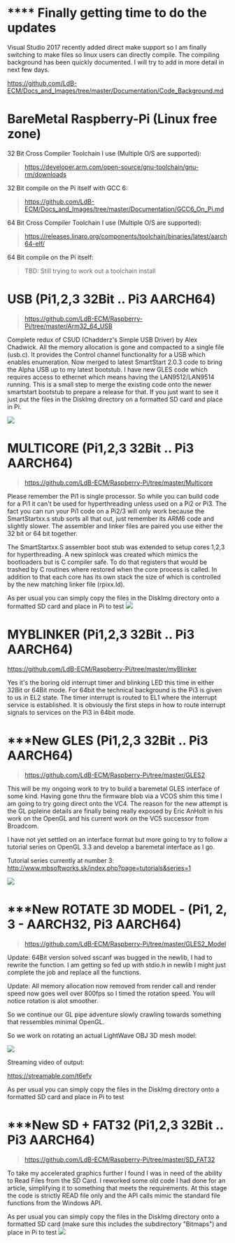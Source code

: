 # **** Finally getting time to do the updates
>
Visual Studio 2017 recently added direct make support so I am finally switching to make files so linux users can directly compile. The compiling background has been quickly documented. I will try to add in more detail in next few days.
>
https://github.com/LdB-ECM/Docs_and_Images/tree/master/Documentation/Code_Background.md
>

# BareMetal Raspberry-Pi (Linux free zone)

32 Bit Cross Compiler Toolchain I use (Multiple O/S are supported):
>https://developer.arm.com/open-source/gnu-toolchain/gnu-rm/downloads
>
32 Bit compile on the Pi itself with GCC 6: 
>https://github.com/LdB-ECM/Docs_and_Images/tree/master/Documentation/GCC6_On_Pi.md
>
64 Bit Cross Compiler Toolchain I use (Multiple O/S are supported):
>https://releases.linaro.org/components/toolchain/binaries/latest/aarch64-elf/
>
64 Bit compile on the Pi itself:
> TBD: Still trying to work out a toolchain install


# USB (Pi1,2,3 32Bit .. Pi3 AARCH64)
>https://github.com/LdB-ECM/Raspberry-Pi/tree/master/Arm32_64_USB
>
Complete redux of CSUD (Chadderz's Simple USB Driver) by Alex Chadwick. All the memory allocation is gone and compacted to a single file (usb.c). It provides the Control channel functionality for a USB which enables enumeration. Now merged to latest SmartStart 2.0.3 code to bring the Alpha USB up to my latest bootstub. I have new GLES code which requires access to ethernet which means having the LAN9512/LAN9514 running. This is a small step to merge the existing code onto the newer smartstart bootstub to prepare a release for that. 
If you just want to see it just put the files in the DiskImg directory on a formatted SD card and place in Pi.
>
![](https://github.com/LdB-ECM/Docs_and_Images/blob/master/Images/USB64_alpha.jpg)
>
# MULTICORE (Pi1,2,3 32Bit .. Pi3 AARCH64)
>https://github.com/LdB-ECM/Raspberry-Pi/tree/master/Multicore
>
Please remember the Pi1 is single processor. So while you can build code for a Pi1 it can't be used for hyperthreading unless used on a Pi2 or Pi3. The fact you can run your Pi1 code on a Pi2/3 will only work because the SmartStartxx.s stub sorts all that out, just remember its ARM6 code and slightly slower. The assembler and linker files are paired you use either the 32 bit or 64 bit together.
>
The SmartStartxx.S assembler boot stub was extended to setup cores 1,2,3 for hyperthreading. A new spinlock was created which mimics the bootloaders but is C compiler safe. To do that registers that would be trashed by C routines where restored when the core process is called. In addition to that each core has its own stack the size of which is controlled by the new matching linker file (rpixx.ld).
>
As per usual you can simply copy the files in the DiskImg directory onto a formatted SD card and place in Pi to test 
![](https://github.com/LdB-ECM/Docs_and_Images/blob/master/Images/Multicore.jpg?raw=true)
# MYBLINKER (Pi1,2,3 32Bit .. Pi3 AARCH64)
https://github.com/LdB-ECM/Raspberry-Pi/tree/master/myBlinker
>
Yes it's the boring old interrupt timer and blinking LED this time in either 32Bit or 64Bit mode. For 64bit the technical background is the Pi3 is given to us in EL2 state. The timer interrupt is routed to EL1 where the interrupt service is established. It is obviously the first steps in how to route interrupt signals to services on the Pi3 in 64bit mode. 

# ***New GLES (Pi1,2,3 32Bit .. Pi3 AARCH64)
>https://github.com/LdB-ECM/Raspberry-Pi/tree/master/GLES2
>
This will be my ongoing work to try to build a baremetal GLES interface of some kind. Having gone thru the firmware blob via a VCOS shim this time I am going to try going direct onto the VC4. The reason for the new attempt is the GL pipleine details are finally being really exposed by Eric AnHolt in his work on the OpenGL and his current work on the VC5 successor from Broadcom.
>
I have not yet settled on an interface format but more going to try to follow a tutorial series on OpenGL 3.3 and develop a baremetal interface as I go.
>
Tutorial series currently at number 3: http://www.mbsoftworks.sk/index.php?page=tutorials&series=1
>
![](https://github.com/LdB-ECM/Docs_and_Images/blob/master/Images/GL_code2.jpg?raw=true)
>
# ***New ROTATE 3D MODEL - (Pi1, 2, 3 - AARCH32, Pi3 AARCH64)
>https://github.com/LdB-ECM/Raspberry-Pi/tree/master/GLES2_Model
>
Update: 64Bit version solved sscanf was bugged in the newlib, I had to rewrite the function. I am getting so fed up with stdio.h in newlib I might just complete the job and replace all the functions.
>
Update: All memory allocation now removed from render call and render speed now goes well over 800fps so I timed the rotation speed. You will notice rotation is alot smoother.
>
So we continue our GL pipe adventure slowly crawling towards something that ressembles minimal OpenGL.
>
So we work on rotating an actual LightWave OBJ 3D mesh model:
>
![](https://github.com/LdB-ECM/Docs_and_Images/blob/master/Images/biplane.jpg?raw=true)

Streaming video of output:
>
https://streamable.com/t6efv
>
As per usual you can simply copy the files in the DiskImg directory onto a formatted SD card and place in Pi to test 

>
# ***New SD + FAT32 (Pi1,2,3 32Bit .. Pi3 AARCH64)
>https://github.com/LdB-ECM/Raspberry-Pi/tree/master/SD_FAT32
>
To take my accelerated graphics further I found I was in need of the ability to Read Files from the SD Card. I reworked some old code I had done for an article, simplifying it to something that meets the requirements. At this stage the code is strictly READ file only and the API calls mimic the standard file functions from the Windows API.
>
As per usual you can simply copy the files in the DiskImg directory onto a formatted SD card (make sure this includes the subdirectory "Bitmaps") and place in Pi to test 
![](https://github.com/LdB-ECM/Docs_and_Images/blob/master/Images/SD_FAT32.jpg?raw=true)

